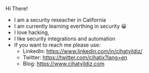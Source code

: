 Hi There!
- I am a security reseacher in California 
- I am currently learning everthing in security :grinning:
- I love hacking,
- I like security integrations and automation 
- If you want to reach me please use:
  - LinkedIn: https://www.linkedin.com/in/cihatyildiz/
  - Twitter: https://twitter.com/cihatix?lang=en
  - Blog: https://www.cihatyildiz.com

